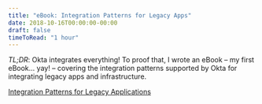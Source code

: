 ```yaml
---
title: "eBook: Integration Patterns for Legacy Apps"
date: 2018-10-16T00:00:00-00:00
draft: false
timeToRead: "1 hour"
---
```


*TL;DR*: Okta integrates everything! To proof that, I wrote an eBook – my first eBook... yay! – covering the integration patterns supported by Okta for integrating legacy apps and infrastructure.

<a href="//www.okta.com/resources/whitepaper-integration-patterns-for-legacy-applications/?utm_campaign=2018_10_how-okta-integrates-with-your-legacy-apps&utm_source=corp_blog&utm_medium=website" target="bash">Integration Patterns for Legacy Applications</a>
